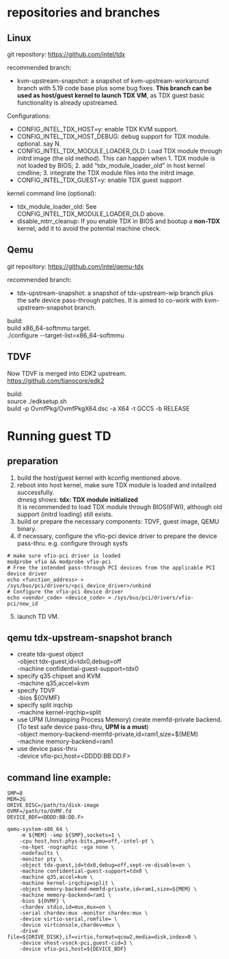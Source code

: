 repositories and branches
=========================
Linux
-----
git repository:
https://github.com/intel/tdx

recommended branch:
- kvm-upstream-snapshot: a snapshot of kvm-upstream-workaround branch with 5.19 code base plus some bug fixes. **This branch can be used as host/guest kernel to launch TDX VM**, as TDX guest basic functionality is already upstreamed.

Configurations:
- CONFIG_INTEL_TDX_HOST=y: enable TDX KVM support.
- CONFIG_INTEL_TDX_HOST_DEBUG: debug support for TDX module. optional. say N.
- CONFIG_INTEL_TDX_MODULE_LOADER_OLD: Load TDX module through initrd image (the old method). This can happen when 1. TDX module is not loaded by BIOS; 2. add "tdx_module_loader_old" in host kernel cmdline; 3. integrate the TDX module files into the initrd image.
- CONFIG_INTEL_TDX_GUEST=y: enable TDX guest support

kernel command line (optional):
- tdx_module_loader_old: See CONFIG_INTEL_TDX_MODULE_LOADER_OLD above.
- disable_mtrr_cleanup: If you enable TDX in BIOS and bootup a **non-TDX** kernel, add it to avoid the potential machine check.

Qemu
----
git repository:
https://github.com/intel/qemu-tdx

recommended branch:
- tdx-upstream-snapshot: a snapshot of tdx-upstream-wip branch plus the safe device pass-through patches. It is aimed to co-work with kvm-upstream-snapshot branch.

build:  
build x86_64-softmmu target.  
./configure --target-list=x86_64-softmmu

TDVF
----
Now TDVF is merged into EDK2 upstream.
https://github.com/tianocore/edk2

build:  
source ./edksetup.sh  
build -p OvmfPkg/OvmfPkgX64.dsc -a X64 -t GCC5 -b RELEASE

Running guest TD
================
preparation
-----------
1. build the host/guest kernel with kconfig mentioned above.
2. reboot into host kernel, make sure TDX module is loaded and initailzed successfully.  
   dmesg shows: **tdx: TDX module initialized**  
   It is recommended to load TDX module through BIOS(IFWI), although old support (initrd loading) still exists.  
3. build or prepare the necessary components: TDVF, guest image, QEMU binary.
4. if necessary, configure the vfio-pci device driver to prepare the device pass-thru. e.g. configure through sysfs
```
# make sure vfio-pci driver is loaded
modprobe vfio && modprobe vfio-pci
# Free the intended pass-through PCI devices from the applicable PCI device driver
echo <function_address> > /sys/bus/pci/drivers/<pci_device_driver>/unbind
# Configure the vfio-pci device driver
echo <vendor_code> <device_code> > /sys/bus/pci/drivers/vfio-pci/new_id
```
5. launch TD VM.

qemu tdx-upstream-snapshot branch
---------------------------------
- create tdx-guest object  
  -object tdx-guest,id=tdx0,debug=off  
  -machine confidential-guest-support=tdx0
- specify q35 chipset and KVM  
  -machine q35,accel=kvm
- specify TDVF  
  -bios ${OVMF}
- specify split irqchip  
  -machine kernel-irqchip=split
- use UPM (Unmapping Process Memory) create memfd-private backend. (To test safe device pass-thru, **UPM is a must**)   
  -object memory-backend-memfd-private,id=ram1,size=${MEM}  
  -machine memory-backend=ram1  
- use device pass-thru  
  -device vfio-pci,host=\<DDDD:BB:DD.F\>

command line example:
---------------------

```
SMP=8
MEM=2G
DRIVE_DISC=/path/to/disk-image
OVMF=/path/to/OVMF.fd
DEVICE_BDF=<DDDD:BB:DD.F>

qemu-system-x86_64 \
    -m ${MEM} -smp ${SMP},sockets=1 \
    -cpu host,host-phys-bits,pmu=off,-intel-pt \
    -no-hpet -nographic -vga none \
    -nodefaults \
    -monitor pty \
    -object tdx-guest,id=tdx0,debug=off,sept-ve-disable=on \
    -machine confidential-guest-support=tdx0 \
    -machine q35,accel=kvm \
    -machine kernel-irqchip=split \
    -object memory-backend-memfd-private,id=ram1,size=${MEM} \
    -machine memory-backend=ram1 \
    -bios ${OVMF} \
    -chardev stdio,id=mux,mux=on \
    -serial chardev:mux -monitor chardev:mux \
    -device virtio-serial,romfile= \
    -device virtconsole,chardev=mux \
    -drive file=${DRIVE_DISK},if=virtio,format=qcow2,media=disk,index=0 \
    -device vhost-vsock-pci,guest-cid=3 \
    -device vfio-pci,host=${DEVICE_BDF}
```